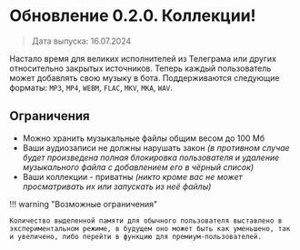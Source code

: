 # Обновление 0.2.0. Коллекции!
> Дата выпуска: 16.07.2024

Настало время для великих исполнителей из Телеграма или других относительно закрытых источников.
Теперь каждый пользователь может добавлять свою музыку в бота.
Поддерживаются следующие форматы: `MP3`, `MP4`, `WEBM`, `FLAC`, `MKV`, `MKA`, `WAV`.

## Ограничения
* Можно хранить музыкальные файлы общим весом до 100 Мб
* Ваши аудиозаписи не должны нарушать закон *(в противном случае будет произведена полная блокировка пользователя и удаление музыкального файла с добавлением его в чёрный список)*
* Ваши коллекции - приватны *(никто кроме вас не может просматривать их или запускать из неё файлы)*


!!! warning "Возможные ограничения"

    Количество выделенной памяти для обычного пользователя выставлено в экспериментальном режиме, в будущем оно может быть как уменьшено, так и увеличено, либо перейти в функцию для премиум-пользователей.
